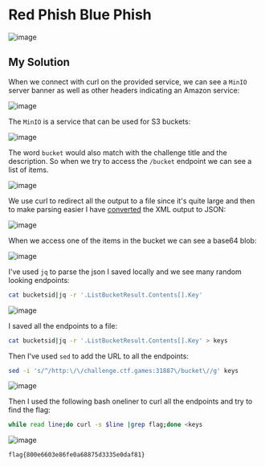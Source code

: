 # Red Phish Blue Phish

![image](https://github.com/user-attachments/assets/715c4ff9-a7af-4141-a309-7aa2f3504520)

## My Solution

When we connect with curl on the provided service, we can see a `MinIO` server banner as well as other headers indicating an Amazon service:  

![image](https://github.com/user-attachments/assets/e41b083a-7883-44b6-bc59-895b28f025f1)

The `MinIO` is a service that can be used for S3 buckets:  

![image](https://github.com/user-attachments/assets/51443cb4-f88c-4ff7-92f1-d7e0bad5fa13)

The word `bucket` would also match with the challenge title and the description. So when we try to access the `/bucket` endpoint we can see a list of items.

![image](https://github.com/user-attachments/assets/8ebde749-ea49-467b-b053-244e6272e29c)

We use curl to redirect all the output to a file since it's quite large and then to make parsing easier I have [converted](https://jsonformatter.org/xml-to-json) the XML output to JSON:  

![image](https://github.com/user-attachments/assets/d261dbbd-be96-4301-a64a-16dbf5151f1b)

When we access one of the items in the bucket we can see a base64 blob:  

![image](https://github.com/user-attachments/assets/642d0532-899a-4754-952e-b8f34c538793)

I've used `jq` to parse the json I saved locally and we see many random looking endpoints:  

```bash
cat bucketsid|jq -r '.ListBucketResult.Contents[].Key'
```

![image](https://github.com/user-attachments/assets/693c457a-983e-48eb-ac38-975eac96b097)

I saved all the endpoints to a file:  

```bash
cat bucketsid|jq -r '.ListBucketResult.Contents[].Key' > keys
```

Then I've used `sed` to add the URL to all the endpoints:  

```bash
sed -i 's/^/http:\/\/challenge.ctf.games:31887\/bucket\//g' keys
```

![image](https://github.com/user-attachments/assets/6930c03d-42e7-4a66-b4e8-895bf938e03f)

Then I used the following bash oneliner to curl all the endpoints and try to find the flag:  

```bash
while read line;do curl -s $line |grep flag;done <keys
```

![image](https://github.com/user-attachments/assets/0d72bf99-8c2c-4f30-ab62-228f6330ab39)

`flag{800e6603e86fe0a68875d3335e0daf81}`
